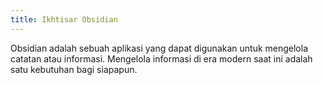 ```yaml
---
title: Ikhtisar Obsidian
---
```

Obsidian adalah sebuah aplikasi yang dapat digunakan untuk mengelola catatan atau informasi. Mengelola informasi di era modern saat ini adalah satu kebutuhan bagi siapapun. 